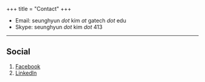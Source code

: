 +++
title = "Contact"
+++

* Email: seunghyun *dot* kim *at* gatech *dot* edu
* Skype: seunghyun *dot* kim *dot* 413
---

## Social

1. [Facebook](https://www.facebook.com/seunghyun.kim.413)
2. [LinkedIn](https://www.linkedin.com/in/seunghyunkim413/)
